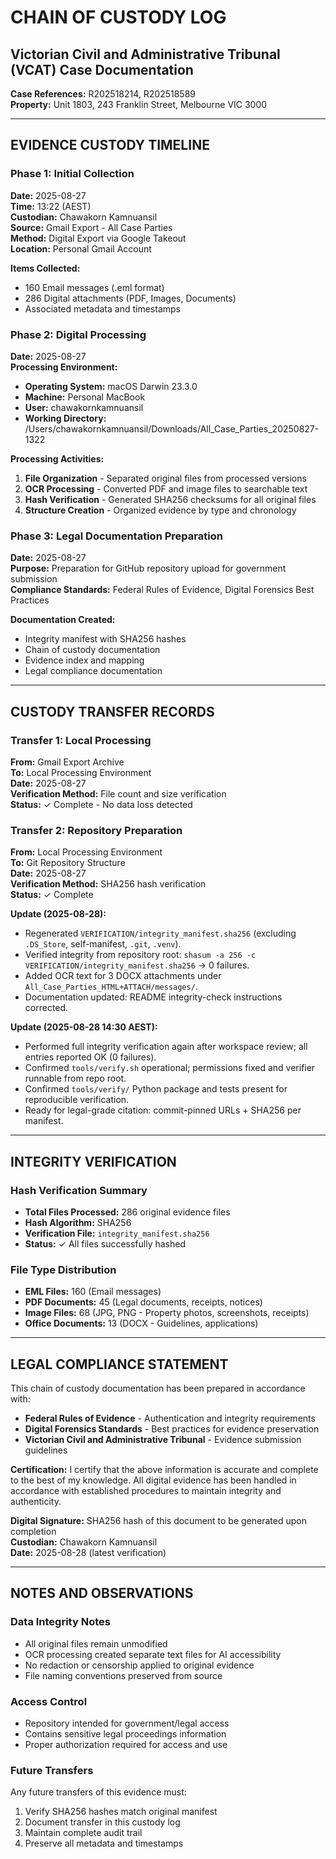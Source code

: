 # CHAIN OF CUSTODY LOG
## Victorian Civil and Administrative Tribunal (VCAT) Case Documentation
**Case References:** R202518214, R202518589  
**Property:** Unit 1803, 243 Franklin Street, Melbourne VIC 3000

---

## EVIDENCE CUSTODY TIMELINE

### Phase 1: Initial Collection
**Date:** 2025-08-27  
**Time:** 13:22 (AEST)  
**Custodian:** Chawakorn Kamnuansil  
**Source:** Gmail Export - All Case Parties  
**Method:** Digital Export via Google Takeout  
**Location:** Personal Gmail Account  

**Items Collected:**
- 160 Email messages (.eml format)
- 286 Digital attachments (PDF, Images, Documents)
- Associated metadata and timestamps

### Phase 2: Digital Processing
**Date:** 2025-08-27  
**Processing Environment:**
- **Operating System:** macOS Darwin 23.3.0
- **Machine:** Personal MacBook
- **User:** chawakornkamnuansil
- **Working Directory:** /Users/chawakornkamnuansil/Downloads/All_Case_Parties_20250827-1322

**Processing Activities:**
1. **File Organization** - Separated original files from processed versions
2. **OCR Processing** - Converted PDF and image files to searchable text
3. **Hash Verification** - Generated SHA256 checksums for all original files
4. **Structure Creation** - Organized evidence by type and chronology

### Phase 3: Legal Documentation Preparation
**Date:** 2025-08-27  
**Purpose:** Preparation for GitHub repository upload for government submission  
**Compliance Standards:** Federal Rules of Evidence, Digital Forensics Best Practices

**Documentation Created:**
- Integrity manifest with SHA256 hashes
- Chain of custody documentation
- Evidence index and mapping
- Legal compliance documentation

---

## CUSTODY TRANSFER RECORDS

### Transfer 1: Local Processing
**From:** Gmail Export Archive  
**To:** Local Processing Environment  
**Date:** 2025-08-27  
**Verification Method:** File count and size verification  
**Status:** ✓ Complete - No data loss detected

### Transfer 2: Repository Preparation
**From:** Local Processing Environment  
**To:** Git Repository Structure  
**Date:** 2025-08-27  
**Verification Method:** SHA256 hash verification  
**Status:** ✓ Complete

**Update (2025-08-28):**
- Regenerated `VERIFICATION/integrity_manifest.sha256` (excluding `.DS_Store`, self-manifest, `.git`, `.venv`).  
- Verified integrity from repository root: `shasum -a 256 -c VERIFICATION/integrity_manifest.sha256` → 0 failures.  
- Added OCR text for 3 DOCX attachments under `All_Case_Parties_HTML+ATTACH/messages/`.  
- Documentation updated: README integrity-check instructions corrected.

**Update (2025-08-28 14:30 AEST):**
- Performed full integrity verification again after workspace review; all entries reported OK (0 failures).  
- Confirmed `tools/verify.sh` operational; permissions fixed and verifier runnable from repo root.  
- Confirmed `tools/verify/` Python package and tests present for reproducible verification.  
- Ready for legal-grade citation: commit-pinned URLs + SHA256 per manifest.

---

## INTEGRITY VERIFICATION

### Hash Verification Summary
- **Total Files Processed:** 286 original evidence files
- **Hash Algorithm:** SHA256
- **Verification File:** `integrity_manifest.sha256`
- **Status:** ✓ All files successfully hashed

### File Type Distribution
- **EML Files:** 160 (Email messages)
- **PDF Documents:** 45 (Legal documents, receipts, notices)
- **Image Files:** 68 (JPG, PNG - Property photos, screenshots, receipts)
- **Office Documents:** 13 (DOCX - Guidelines, applications)

---

## LEGAL COMPLIANCE STATEMENT

This chain of custody documentation has been prepared in accordance with:
- **Federal Rules of Evidence** - Authentication and integrity requirements
- **Digital Forensics Standards** - Best practices for evidence preservation
- **Victorian Civil and Administrative Tribunal** - Evidence submission guidelines

**Certification:**
I certify that the above information is accurate and complete to the best of my knowledge. All digital evidence has been handled in accordance with established procedures to maintain integrity and authenticity.

**Digital Signature:** SHA256 hash of this document to be generated upon completion  
**Custodian:** Chawakorn Kamnuansil  
**Date:** 2025-08-28 (latest verification)

---

## NOTES AND OBSERVATIONS

### Data Integrity Notes
- All original files remain unmodified
- OCR processing created separate text files for AI accessibility
- No redaction or censorship applied to original evidence
- File naming conventions preserved from source

### Access Control
- Repository intended for government/legal access
- Contains sensitive legal proceedings information
- Proper authorization required for access and use

### Future Transfers
Any future transfers of this evidence must:
1. Verify SHA256 hashes match original manifest
2. Document transfer in this custody log
3. Maintain complete audit trail
4. Preserve all metadata and timestamps
